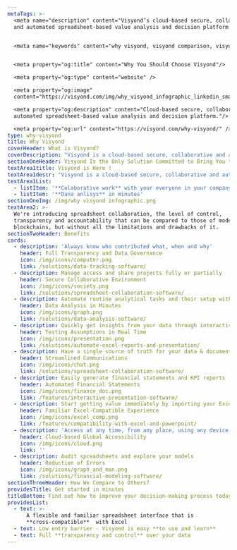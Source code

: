 ```yaml
---
metaTags: >-
  <meta name="description" content="Visyond’s cloud-based secure, collaborative
  and automated spreadsheet-based value analysis and decision platform.">


  <meta name="keywords" content="why visyond, visyond comparison, visyond vs">


  <meta property="og:title" content="Why You Should Choose Visyond"/>

  <meta property="og:type" content="website" />

  <meta property="og:image"
  content="https://visyond.com/img/why_visyond_infographic_linkedin_small.png">

  <meta property="og:description" content="Cloud-based secure, collaborative and
  automated spreadsheet-based value analysis and decision platform."/>

  <meta property="og:url" content="https://visyond.com/why-visyond/" />
type: why-visyond
title: Why Visyond
coverHeader: What is Visyond?
coverDescription: "Visyond is a cloud-based secure, collaborative and automated value analysis and decision platform that reduces security threats & errors, and speeds up the decision making process.\r\r\n\nWe're introducing spreadsheet collaboration, the level of control, transparency and accountability that can be compared to those of modern blockchains, but without all the limitations and drawbacks of it."
sectionOneHeader: Visyond Is the Only Solution Committed to Bring You the Best of All Worlds
textArea1title: Visyond is Here !
textArea1descr: "Visyond is a cloud-based secure, collaborative and automated value analysis and decision platform that reduces security threats & errors, and speeds up the decision making process.\r\n"
textArea1List:
  - listItem: '**Colaborative work** with your everyone in your company.'
  - listItem: '**Dana anlisys** in minutes'
sectionOneImg: /img/why visyond infographic.png
textArea2: >-
  We're introducing spreadsheet collaboration, the level of control,
  transparency and accountability that can be compared to those of modern
  blockchains, but without all the limitations and drawbacks of it.
sectionTwoHeader: Benefits
cards:
  - description: 'Always know who contributed what, when and why'
    header: Full Transparency and Data Governance
    icon: /img/icons/computer.png
    link: /solutions/data-tracking-software/
  - description: Manage access and share projects fully or partially
    header: Secure Collaborative Environment
    icon: /img/icons/society.png
    link: /solutions/spreadsheet-collaboration-software/
  - description: Automate routine analytical tasks and their setup without experts
    header: Data Analysis in Minutes
    icon: /img/icons/graph.png
    link: /solutions/data-analysis-software/
  - description: Quickly get insights from your data through interactive presentations
    header: Testing Assumptions in Real Time
    icon: /img/icons/presentation.png
    link: /solutions/automate-excel-reports-and-presentation/
  - description: Have a single source of truth for your data & documentation
    header: Streamlined Communications
    icon: /img/icons/chat.png
    link: /solutions/spreadsheet-collaboration-software/
  - description: Easily generate financial statements and KPI reports
    header: Automated Financial Statements
    icon: /img/icons/finance_doc.png
    link: /features/interactive-presentation-software/
  - description: Start getting value immediately by importing your Excel file
    header: Familiar Excel-Compatible Experience
    icon: /img/icons/excel_comp.png
    link: /features/compatibility-with-excel-and-powerpoint/
  - description: 'Access at any time, from any place, using any device'
    header: Cloud-based Global Accessibility
    icon: /img/icons/cloud.png
    link: ''
  - description: Audit spreadsheets and explore your models
    header: Reduction of Errors
    icon: /img/icons/graph_and_man.png
    link: /solutions/financial-modeling-software/
sectionThreeHeader: How We Compare to Others?
providesTitle: Get started in minutes
titleBottom: Find out how to improve your decision-making process today
providesList:
  - text: >-
      A flexible and familiar spreadsheet interface that is
      **cross-compatible**  with Excel
  - text: Low entry barrier - Visyond is easy **to use and learn**
  - text: Full **transparency and control** over your data
---
```


